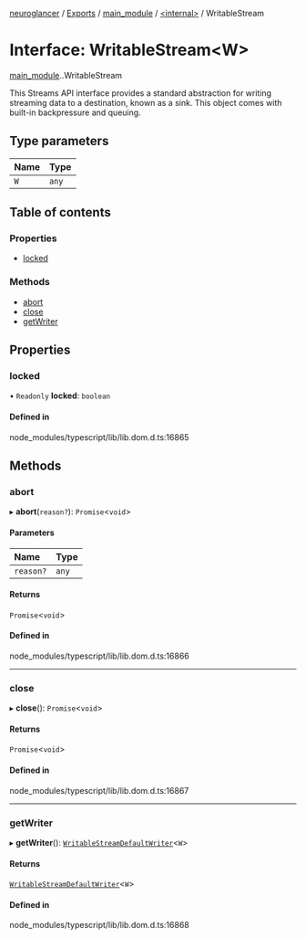 [neuroglancer](../README.md) / [Exports](../modules.md) / [main\_module](../modules/main_module.md) / [<internal\>](../modules/main_module._internal_.md) / WritableStream

# Interface: WritableStream<W\>

[main_module](../modules/main_module.md).[<internal>](../modules/main_module._internal_.md).WritableStream

This Streams API interface provides a standard abstraction for writing streaming data to a destination, known as a sink. This object comes with built-in backpressure and queuing.

## Type parameters

| Name | Type |
| :------ | :------ |
| `W` | `any` |

## Table of contents

### Properties

- [locked](main_module._internal_.WritableStream.md#locked)

### Methods

- [abort](main_module._internal_.WritableStream.md#abort)
- [close](main_module._internal_.WritableStream.md#close)
- [getWriter](main_module._internal_.WritableStream.md#getwriter)

## Properties

### locked

• `Readonly` **locked**: `boolean`

#### Defined in

node_modules/typescript/lib/lib.dom.d.ts:16865

## Methods

### abort

▸ **abort**(`reason?`): `Promise`<`void`\>

#### Parameters

| Name | Type |
| :------ | :------ |
| `reason?` | `any` |

#### Returns

`Promise`<`void`\>

#### Defined in

node_modules/typescript/lib/lib.dom.d.ts:16866

___

### close

▸ **close**(): `Promise`<`void`\>

#### Returns

`Promise`<`void`\>

#### Defined in

node_modules/typescript/lib/lib.dom.d.ts:16867

___

### getWriter

▸ **getWriter**(): [`WritableStreamDefaultWriter`](../modules/main_module._internal_.md#writablestreamdefaultwriter)<`W`\>

#### Returns

[`WritableStreamDefaultWriter`](../modules/main_module._internal_.md#writablestreamdefaultwriter)<`W`\>

#### Defined in

node_modules/typescript/lib/lib.dom.d.ts:16868
